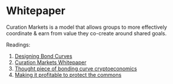 # Whitepaper

Curation Markets is a model that allows groups to more effectively coordinate & earn from value they co-create around shared goals.

Readings:
1. [Designing Bond Curves](https://medium.com/thoughtchains/on-single-bonding-curves-for-continuous-token-models-a167f5ffef89)
1. [Curation Markets Whitepaper](https://docs.google.com/document/d/1VNkBjjGhcZUV9CyC0ccWYbqeOoVKT2maqX0rK3yXB20/edit)
1. [Thought piece of bonding curve cryptoeconomics](https://blog.cosmos.network/distribution-curves-a-thought-piece-on-cryptoeconomics-246b43a3a5ee)
1. [Making it profitable to protect the commons](https://medium.com/@simondlr/saving-the-planet-making-it-profitable-to-protect-the-commons-50393906fe22)

